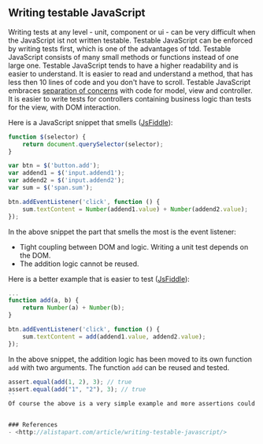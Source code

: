 ## Writing testable JavaScript
Writing tests at any level - unit, component or ui - can be very difficult when the JavaScript ist not written testable. Testable JavaScript can be enforced by writing tests first, which is one of the advantages of tdd. Testable JavaScript consists of many small methods or functions instead of one large one. Testable JavaScript tends to have a higher readability and is easier to understand. It is easier to read and understand a method, that has less then 10 lines of code and you don't have to scroll.
Testable JavaScript embraces [separation of concerns](http://en.wikipedia.org/wiki/Separation_of_concerns) with code for model, view and controller. It is easier to write tests for controllers containing business logic than tests for the view, with DOM interaction.

Here is a JavaScript snippet that smells ([JsFiddle](http://jsfiddle.net/tangibleJ/x8gsc34j/#base)):

```javascript
function $(selector) {
    return document.querySelector(selector);
}

var btn = $('button.add');
var addend1 = $('input.addend1');
var addend2 = $('input.addend2');
var sum = $('span.sum');

btn.addEventListener('click', function () {
    sum.textContent = Number(addend1.value) + Number(addend2.value);
});

```
In the above snippet the part that smells the most is the event listener:
- Tight coupling between DOM and logic. Writing a unit test depends on the DOM.
- The addition logic cannot be reused.

Here is a better example that is easier to test ([JsFiddle](http://jsfiddle.net/tangibleJ/x8gsc34j/5/)):

```javascript
...
function add(a, b) {
	return Number(a) + Number(b);
}

btn.addEventListener('click', function () {
    sum.textContent = add(addend1.value, addend2.value);
});
```
In the above snippet, the addition logic has been moved to its own function `add` with two arguments. The function `add` can be reused and tested.

```javascript
assert.equal(add(1, 2), 3); // true
assert.equal(add("1", "2"), 3); // true
``
Of course the above is a very simple example and more assertions could be added to test against the number of arguments suplied or argument types. The second snippet shows how code becomes testable through separation of concerns and also improving the readability and usability.


### References
- <http://alistapart.com/article/writing-testable-javascript/>
